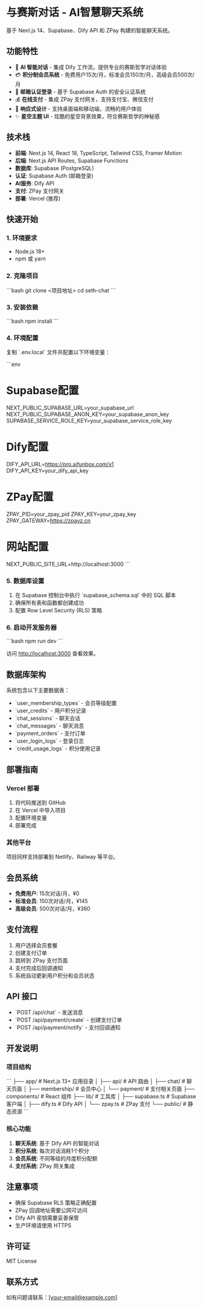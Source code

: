 # 与赛斯对话 - AI智慧聊天系统

基于 Next.js 14、Supabase、Dify API 和 ZPay 构建的智能聊天系统。

## 功能特性

- 🤖 **AI 智能对话** - 集成 Dify 工作流，提供专业的赛斯哲学对话体验
- 💳 **积分制会员系统** - 免费用户15次/月，标准会员150次/月，高级会员500次/月
- 🔐 **邮箱认证登录** - 基于 Supabase Auth 的安全认证系统
- 💰 **在线支付** - 集成 ZPay 支付网关，支持支付宝、微信支付
- 📱 **响应式设计** - 支持桌面端和移动端，流畅的用户体验
- ✨ **星空主题 UI** - 炫酷的星空背景效果，符合赛斯哲学的神秘感

## 技术栈

- **前端**: Next.js 14, React 18, TypeScript, Tailwind CSS, Framer Motion
- **后端**: Next.js API Routes, Supabase Functions
- **数据库**: Supabase (PostgreSQL)
- **认证**: Supabase Auth (邮箱登录)
- **AI服务**: Dify API
- **支付**: ZPay 支付网关
- **部署**: Vercel (推荐)

## 快速开始

### 1. 环境要求

- Node.js 18+
- npm 或 yarn

### 2. 克隆项目

\`\`\`bash
git clone <项目地址>
cd seth-chat
\`\`\`

### 3. 安装依赖

\`\`\`bash
npm install
\`\`\`

### 4. 环境配置

复制 \`.env.local\` 文件并配置以下环境变量：

\`\`\`env
# Supabase配置
NEXT_PUBLIC_SUPABASE_URL=your_supabase_url
NEXT_PUBLIC_SUPABASE_ANON_KEY=your_supabase_anon_key
SUPABASE_SERVICE_ROLE_KEY=your_supabase_service_role_key

# Dify配置
DIFY_API_URL=https://pro.aifunbox.com/v1
DIFY_API_KEY=your_dify_api_key

# ZPay配置
ZPAY_PID=your_zpay_pid
ZPAY_KEY=your_zpay_key
ZPAY_GATEWAY=https://zpayz.cn

# 网站配置
NEXT_PUBLIC_SITE_URL=http://localhost:3000
\`\`\`

### 5. 数据库设置

1. 在 Supabase 控制台中执行 \`supabase_schema.sql\` 中的 SQL 脚本
2. 确保所有表和函数都创建成功
3. 配置 Row Level Security (RLS) 策略

### 6. 启动开发服务器

\`\`\`bash
npm run dev
\`\`\`

访问 [http://localhost:3000](http://localhost:3000) 查看效果。

## 数据库架构

系统包含以下主要数据表：

- \`user_membership_types\` - 会员等级配置
- \`user_credits\` - 用户积分记录
- \`chat_sessions\` - 聊天会话
- \`chat_messages\` - 聊天消息
- \`payment_orders\` - 支付订单
- \`user_login_logs\` - 登录日志
- \`credit_usage_logs\` - 积分使用记录

## 部署指南

### Vercel 部署

1. 将代码推送到 GitHub
2. 在 Vercel 中导入项目
3. 配置环境变量
4. 部署完成

### 其他平台

项目同样支持部署到 Netlify、Railway 等平台。

## 会员系统

- **免费用户**: 15次对话/月，¥0
- **标准会员**: 150次对话/月，¥145
- **高级会员**: 500次对话/月，¥360

## 支付流程

1. 用户选择会员套餐
2. 创建支付订单
3. 跳转到 ZPay 支付页面
4. 支付完成后回调通知
5. 系统自动更新用户积分和会员状态

## API 接口

- \`POST /api/chat\` - 发送消息
- \`POST /api/payment/create\` - 创建支付订单
- \`POST /api/payment/notify\` - 支付回调通知

## 开发说明

### 项目结构

\`\`\`
├── app/                    # Next.js 13+ 应用目录
│   ├── api/               # API 路由
│   ├── chat/              # 聊天页面
│   ├── membership/        # 会员中心
│   └── payment/           # 支付相关页面
├── components/            # React 组件
├── lib/                   # 工具库
│   ├── supabase.ts       # Supabase 客户端
│   ├── dify.ts           # Dify API
│   └── zpay.ts           # ZPay 支付
└── public/               # 静态资源
\`\`\`

### 核心功能

1. **聊天系统**: 基于 Dify API 的智能对话
2. **积分系统**: 每次对话消耗1个积分
3. **会员系统**: 不同等级的月度积分配额
4. **支付系统**: ZPay 网关集成

## 注意事项

- 确保 Supabase RLS 策略正确配置
- ZPay 回调地址需要公网可访问
- Dify API 密钥需要妥善保管
- 生产环境请使用 HTTPS

## 许可证

MIT License

## 联系方式

如有问题请联系：[your-email@example.com]